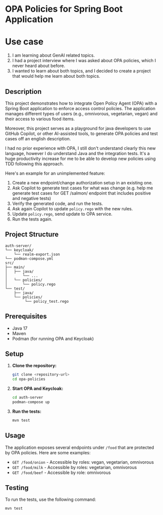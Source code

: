 # OPA Policies for Spring Boot Application

# Use case

1. I am learning about GenAI related topics.
2. I had a project interview where I was asked about OPA policies, which I never heard about before.
3. I wanted to learn about both topics, and I decided to create a project that would help me learn about both topics.

## Description

This project demonstrates how to integrate Open Policy Agent (OPA) with a Spring Boot application to enforce access
control policies. The application manages different types of users (e.g., omnivorous, vegetarian, vegan) and their
access to various food items.

Moreover, this project serves as a playground for java developers to use GitHub Copilot, or other AI-assisted tools, to
generate OPA policies and test cases off an english description.

I had no prior experience with OPA, I still don't understand clearly this new language, however I do understand Java and
the integration tests. It's a huge
productivity increase for me to be able to develop new policies using TDD following this approach.

Here's an example for an unimplemented feature:

1. Create a new endpoint/change authorization setup in an existing one.
2. Ask Copilot to generate test cases for what was change (e.g. help me generate test cases for GET /salmon/ endpoint
   that includes positive and negative tests)
3. Verify the generated code, and run the tests.
4. Ask again Copilot to update `policy.rego` with the new rules.
5. Update `policy.rego`, send update to OPA service.
6. Run the tests again.

## Project Structure

```
auth-server/
└── keycloak/
    └── realm-export.json
└── podman-compose.yml
src/
├── main/
│   ├── java/
│       └── ...
│   └── policies/
│       └── policy.rego
└── test/
    ├── java/
    └── policies/
         └── policy_test.rego
```

## Prerequisites

- Java 17
- Maven
- Podman (for running OPA and Keycloak)

## Setup

1. **Clone the repository:**

   ```sh
   git clone <repository-url>
   cd opa-policies
   ```

2. **Start OPA and Keycloak:**

   ```sh
   cd auth-server
   podman-compose up
   ```
3. **Run the tests:**

   ```sh
   mvn test
   ```

## Usage

The application exposes several endpoints under `/food` that are protected by OPA policies. Here are some examples:

- `GET /food/onion` - Accessible by roles: vegan, vegetarian, omnivorous
- `GET /food/milk` - Accessible by roles: vegetarian, omnivorous
- `GET /food/beef` - Accessible by role: omnivorous

## Testing

To run the tests, use the following command:

```sh
mvn test
```
